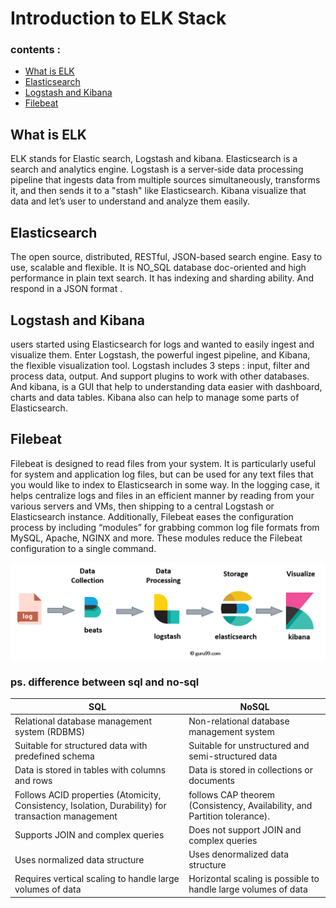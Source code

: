 # Introduction to ELK Stack

### contents :

- [What is ELK](#what-is-elk)
- [Elasticsearch](#elasticsearch)
- [Logstash and Kibana](#logstash-and-kibana)
- [Filebeat](#filebeat)

## What is ELK

ELK stands for Elastic search, Logstash and kibana. Elasticsearch is a search and analytics engine. Logstash is a server‑side data processing pipeline that ingests data from multiple sources simultaneously, transforms it, and then sends it to a "stash" like Elasticsearch. Kibana visualize that data and let’s user to understand and analyze them easily.

## Elasticsearch

The open source, distributed, RESTful, JSON-based search engine. Easy to use, scalable and flexible. It is NO_SQL database doc-oriented and high performance in plain text search.
It has indexing and sharding ability. And respond in a JSON format .

## Logstash and Kibana

users started using Elasticsearch for logs and wanted to easily ingest and visualize them. Enter Logstash, the powerful ingest pipeline, and Kibana, the flexible visualization tool.
Logstash includes 3 steps : input, filter and process data, output. And support plugins to work with other databases.
And kibana, is a GUI that help to understanding data easier with dashboard, charts and data tables. Kibana also can help to manage some parts of Elasticsearch.

## Filebeat

Filebeat is designed to read files from your system. It is particularly useful for system and application log files, but can be used for any text files that you would like to index to Elasticsearch in some way. In the logging case, it helps centralize logs and files in an efficient manner by reading from your various servers and VMs, then shipping to a central Logstash or Elasticsearch instance. Additionally, Filebeat eases the configuration process by including “modules” for grabbing common log file formats from MySQL, Apache, NGINX and more. These modules reduce the Filebeat configuration to a single command.

![ELK Stack modeling](ELKStackModel.webp)

### ps. difference between sql and no-sql

| SQL                                                                                                | NoSQL                                                                     |
| -------------------------------------------------------------------------------------------------- | ------------------------------------------------------------------------- |
| Relational database management system (RDBMS)                                                      | Non-relational database management system                                 |
| Suitable for structured data with predefined schema                                                | Suitable for unstructured and semi-structured data                        |
| Data is stored in tables with columns and rows                                                     | Data is stored in collections or documents                                |
| Follows ACID properties (Atomicity, Consistency, Isolation, Durability) for transaction management | follows CAP theorem (Consistency, Availability, and Partition tolerance). |
| Supports JOIN and complex queries                                                                  | Does not support JOIN and complex queries                                 |
| Uses normalized data structure                                                                     | Uses denormalized data structure                                          |
| Requires vertical scaling to handle large volumes of data                                          | Horizontal scaling is possible to handle large volumes of data            |
